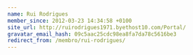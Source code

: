 ```yaml
---
name: Rui Rodrigues
member_since: 2012-03-23 14:34:58 +0100
site_url: http://ruirodrigues1971.byethost10.com/Portal/
gravatar_email_hash: 09c5aac25cdc98ea8fa7da78c5616be3
redirect_from: /membro/rui-rodrigues/
---
```

